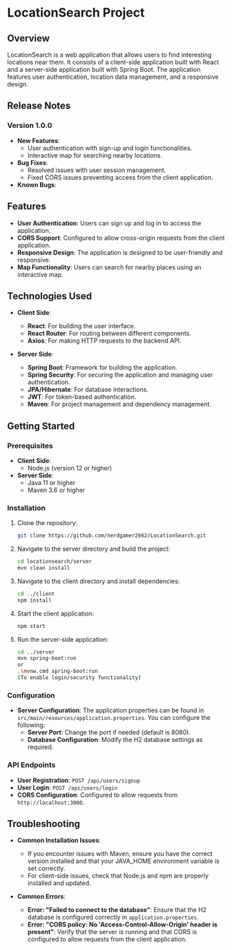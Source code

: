 # LocationSearch Project

## Overview

LocationSearch is a web application that allows users to find interesting locations near them. It consists of a client-side application built with React and a server-side application built with Spring Boot. The application features user authentication, location data management, and a responsive design.

## Release Notes

### Version 1.0.0

- **New Features**:
  - User authentication with sign-up and login functionalities.
  - Interactive map for searching nearby locations.
- **Bug Fixes**:
  - Resolved issues with user session management.
  - Fixed CORS issues preventing access from the client application.
- **Known Bugs**:

## Features

- **User Authentication**: Users can sign up and log in to access the application.
- **CORS Support**: Configured to allow cross-origin requests from the client application.
- **Responsive Design**: The application is designed to be user-friendly and responsive.
- **Map Functionality**: Users can search for nearby places using an interactive map.

## Technologies Used

- **Client Side**:

  - **React**: For building the user interface.
  - **React Router**: For routing between different components.
  - **Axios**: For making HTTP requests to the backend API.

- **Server Side**:
  - **Spring Boot**: Framework for building the application.
  - **Spring Security**: For securing the application and managing user authentication.
  - **JPA/Hibernate**: For database interactions.
  - **JWT**: For token-based authentication.
  - **Maven**: For project management and dependency management.

## Getting Started

### Prerequisites

- **Client Side**:
  - Node.js (version 12 or higher)
- **Server Side**:
  - Java 11 or higher
  - Maven 3.6 or higher

### Installation

1. Clone the repository:
   ```bash
   git clone https://github.com/nerdgamer2662/LocationSearch.git
   ```
2. Navigate to the server directory and build the project:
   ```bash
   cd locationsearch/server
   mvn clean install
   ```
3. Navigate to the client directory and install dependencies:
   ```bash
   cd ../client
   npm install
   ```
4. Start the client application:
   ```bash
   npm start
   ```
5. Run the server-side application:
   ```bash
   cd ../server
   mvn spring-boot:run
   or
   .\mvnw.cmd spring-boot:run
   (To enable login/security functionality)
   ```

### Configuration

- **Server Configuration**: The application properties can be found in `src/main/resources/application.properties`. You can configure the following:
  - **Server Port**: Change the port if needed (default is 8080).
  - **Database Configuration**: Modify the H2 database settings as required.

### API Endpoints

- **User Registration**: `POST /api/users/signup`
- **User Login**: `POST /api/users/login`
- **CORS Configuration**: Configured to allow requests from `http://localhost:3000`.

## Troubleshooting

- **Common Installation Issues**:

  - If you encounter issues with Maven, ensure you have the correct version installed and that your JAVA_HOME environment variable is set correctly.
  - For client-side issues, check that Node.js and npm are properly installed and updated.

- **Common Errors**:
  - **Error: "Failed to connect to the database"**: Ensure that the H2 database is configured correctly in `application.properties`.
  - **Error: "CORS policy: No 'Access-Control-Allow-Origin' header is present"**: Verify that the server is running and that CORS is configured to allow requests from the client application.
